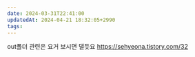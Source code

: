 ```yaml
---
date: 2024-03-31T22:41:00
updatedAt: 2024-04-21 18:32:05+2990
tags: 
---
```

out폴더 관련은 요거 보시면 댈듯요 https://sehyeona.tistory.com/32